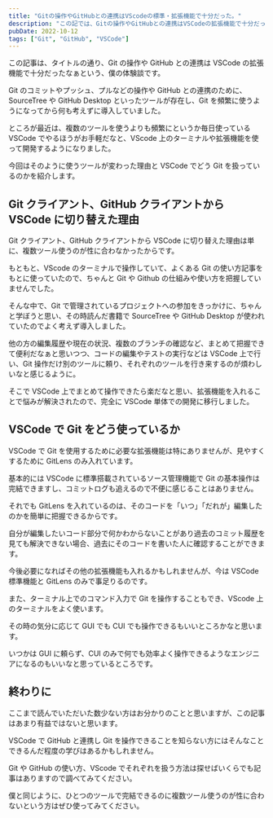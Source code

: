 ```yaml
---
title: "Gitの操作やGitHubとの連携はVScodeの標準・拡張機能で十分だった。"
description: "この記では、Gitの操作やGitHubとの連携はVSCodeの拡張機能で十分だったなぁという、僕の体験談を紹介しています。"
pubDate: 2022-10-12
tags: ["Git", "GitHub", "VSCode"]
---
```


この記事は、タイトルの通り、Git の操作や GitHub との連携は VSCode の拡張機能で十分だったなぁという、僕の体験談です。

Git のコミットやプッシュ、プルなどの操作や GitHub との連携のために、SourceTree や GitHub Desktop といったツールが存在し、Git を頻繁に使うようになってから何も考えずに導入していました。

ところが最近は、複数のツールを使うよりも頻繁にというか毎日使っている VSCode でやるほうがお手軽だなと、VScode 上のターミナルや拡張機能を使って開発するようになりました。

今回はそのように使うツールが変わった理由と VSCode でどう Git を扱っているのかを紹介します。

## Git クライアント、GitHub クライアントから VSCode に切り替えた理由

Git クライアント、GitHub クライアントから VSCode に切り替えた理由は単に、複数ツール使うのが性に合わなかったからです。

もともと、VScode のターミナルで操作していて、よくある Git の使い方記事をもとに使っていたので、ちゃんと Git や Github の仕組みや使い方を把握していませんでした。

そんな中で、Git で管理されているプロジェクトへの参加をきっかけに、ちゃんと学ぼうと思い、その時読んだ書籍で SourceTree や GitHub Desktop が使われていたのでよく考えず導入しました。

他の方の編集履歴や現在の状況、複数のブランチの確認など、まとめて把握できて便利だなぁと思いつつ、コードの編集やテストの実行などは VSCode 上で行い、Git 操作だけ別のツールに頼り、それぞれのツールを行き来するのが煩わしいなと感じるように。

そこで VSCode 上でまとめて操作できたら楽だなと思い、拡張機能を入れることで悩みが解決されたので、完全に VSCode 単体での開発に移行しました。

## VSCode で Git をどう使っているか

VSCode で Git を使用するために必要な拡張機能は特にありませんが、見やすくするために GitLens のみ入れています。

基本的には VSCode に標準搭載されているソース管理機能で Git の基本操作は完結できますし、コミットログも追えるので不便に感じることはありません。

それでも GitLens を入れているのは、そのコードを「いつ」「だれが」編集したのかを簡単に把握できるからです。

自分が編集したいコード部分で何かわからないことがあり過去のコミット履歴を見ても解決できない場合、過去にそのコードを書いた人に確認することができます。

今後必要になればその他の拡張機能も入れるかもしれませんが、今は VSCode 標準機能と GitLens のみで事足りるのです。

また、ターミナル上でのコマンド入力で Git を操作することもでき、VScode 上のターミナルをよく使います。

その時の気分に応じて GUI でも CUI でも操作できるもいいところかなと思います。

いつかは GUI に頼らず、CUI のみで何でも効率よく操作できるようなエンジニアになるのもいいなと思っているところです。

## 終わりに

ここまで読んでいただいた数少ない方はお分かりのことと思いますが、この記事はあまり有益ではないと思います。

VSCode で GitHub と連携し Git を操作できることを知らない方にはそんなことできるんだ程度の学びはあるかもしれません。

Git や GitHub の使い方、VScode でそれぞれを扱う方法は探せばいくらでも記事はありますので調べてみてください。

僕と同じように、ひとつのツールで完結できるのに複数ツール使うのが性に合わないという方はぜひ使ってみてください。
